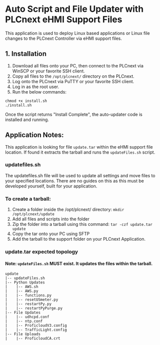 # Auto Script and File Updater with PLCnext eHMI Support Files #
This application is used to deploy Linux based applications or Linux file changes to the PLCnext Controller via eHMI support files.
## 1. Installation
1. Download all files onto your PC, then connect to the PLCnext via WinSCP or your favorite SSH client.
2. Copy all files to the `````/opt/plcnext/````` directory on the PLCnext.
3. Log onto the PLCnext via PuTTY or your favorite SSH client.
4. Log in as the root user.
5. Run the below commands:
```
chmod +x install.sh
./install.sh
```

Once the script returns "Install Complete", the auto-updater code is installed and running.

## Application Notes:
This application is looking for file ```update.tar``` within the eHMI support file location. 
If found it extracts the tarball and runs the ```updateFiles.sh``` script. 

### updatefiles.sh
The updatefiles.sh file will be used to update all settings and move files to your specified locations. 
There are no guides on this as this must be developed yourself, built for your application.

### To create a tarball:
1. Create a folder inside the /opt/plcnext/ directory: ```mkdir /opt/plcnext/update```
2. Add all files and scripts into the folder
3. Zip the folder into a tarball using this command: ```tar -czf update.tar update```
4. Copy the tar onto your PC using SFTP
5. Add the tarball to the support folder on your PLCnext Application.

### update.tar expected topology
#### Note: ```updateFiles.sh``` MUST exist. It updates the files within the tarball.

```
update
|-- updateFiles.sh
|-- Python Updates
|    |-- AWS.sh
|    |-- AWS.py
|    |-- functions.py
|    |-- resetUSmeter.py
|    |-- restartPy.py
|    |-- restartPyPurge.py
|-- File Updates
|    |-- udhcpd.conf
|    |-- ntp.conf
|    |-- ProficloudV3.config
|    |-- TrafficLight.config
|-- File Uploads
|    |-- ProficloudCA.crt

```